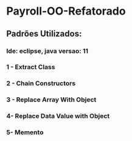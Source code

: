 # Payroll-OO-Refatorado

## Padrões Utilizados:
### Ide: eclipse, java versao: 11
### 1 - Extract Class
### 2 - Chain Constructors
### 3 - Replace Array With Object
### 4- Replace Data Value with Object
### 5- Memento
